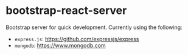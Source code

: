 # bootstrap-react-server

Bootstrap server for quick development. Currently using the following:

- `express.js`: https://github.com/expressjs/express
- `mongodb`: https://www.mongodb.com
